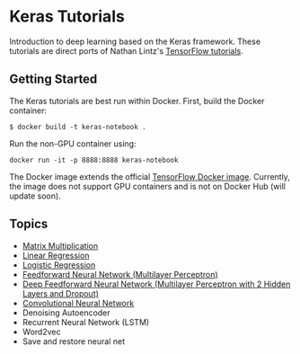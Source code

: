 # Keras Tutorials

Introduction to deep learning based on the Keras framework. These tutorials are direct ports of Nathan Lintz's [TensorFlow tutorials](https://github.com/nlintz/TensorFlow-Tutorials).

## Getting Started

The Keras tutorials are best run within Docker.  First, build the Docker container:

```
$ docker build -t keras-notebook .
```

Run the non-GPU container using:

```
docker run -it -p 8888:8888 keras-notebook
```

The Docker image extends the official [TensorFlow Docker image](https://github.com/tensorflow/tensorflow/tree/master/tensorflow/tools/docker). Currently, the image does not support GPU containers and is not on Docker Hub (will update soon).

## Topics

* [Matrix Multiplication](https://github.com/ramhiser/Keras-Tutorials/blob/master/notebooks/00_matrix_multiplication.ipynb)
* [Linear Regression](https://github.com/ramhiser/Keras-Tutorials/blob/master/notebooks/01_linear_regression.ipynb)
* [Logistic Regression](https://github.com/ramhiser/Keras-Tutorials/blob/master/notebooks/02_logistic_regression.ipynb)
* [Feedforward Neural Network (Multilayer Perceptron)](https://github.com/ramhiser/Keras-Tutorials/blob/master/notebooks/03_multilayer_perceptron.ipynb)
* [Deep Feedforward Neural Network (Multilayer Perceptron with 2 Hidden Layers and Dropout)](https://github.com/ramhiser/Keras-Tutorials/blob/master/notebooks/04_deep_multilayer_perceptron.ipynb)
* [Convolutional Neural Network](https://github.com/ramhiser/Keras-Tutorials/blob/master/notebooks/05_convolutional_neural_net.ipynb)
* Denoising Autoencoder
* Recurrent Neural Network (LSTM)
* Word2vec
* Save and restore neural net
